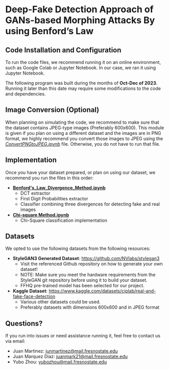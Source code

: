 # Deep-Fake Detection Approach of GANs-based Morphing Attacks By using Benford’s Law

## Code Installation and Configuration

To run the code files, we recommend running it on an online environment, such as Google Colab or Jupyter Notebook. In our case, we ran it using Jupyter Notebook.

The following program was built during the months of **Oct-Dec of 2023**. Running it later than this date may require some modifications to the code and dependencies.

## Image Conversion (Optional)
When planning on simulating the code, we recommend to make sure that the dataset contains JPEG-type images (Preferably 600x600). This module is given if you plan on using a different dataset and the images are in PNG format, we highly recommend you convert those images to JPEG using the [*ConvertPNGtoJPEG.ipynb*](code/ConvertPNGtoJPEG.ipynb) file. Otherwise, you do not have to run that file.

## Implementation 
Once you have your dataset prepared, or plan on using our dataset, we recommend you run the files in this order:
 - [**Benford's_Law_Divergence_Method.ipynb**](code/Benford's_Law_Divergence_Method.ipynb)
    - DCT extractor
    - First Digit Probabilities extractor
    - Classifier combining three divergences for detecting fake and real images
 - [**Chi-square Method.ipynb**](code/Chi-square-Method.ipynb)
    - Chi-Square classification implementation
## Datasets
We opted to use the following datasets from the following resources:
 - **StyleGAN3 Generated Dataset**: https://github.com/NVlabs/stylegan3 
    - Visit the referenced Github repository on how to generate your own dataset!
    - NOTE: Make sure you meet the hardware requirements from the StyleGAN git repository before using it to build your dataset.
    - FFHQ pre-trained model has been selected for our project.
 - **Kaggle Dataset**: https://www.kaggle.com/datasets/ciplab/real-and-fake-face-detection
    - Various other datasets could be used. 
    - Preferably datasets with dimensions 600x600 and in JPEG format
## Questions?
If you run into issues or need assistance running it, feel free to contact us via email:
 - Juan Martinez: junmartinez@mail.fresnostate.edu
 - Juan Marquez Diaz:  juanmark21@mail.fresnostate.edu
 - Yubo Zhou: yubozhou@mail.fresnostate.edu
